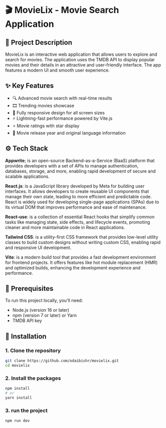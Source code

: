 # 🎬 MovieLix - Movie Search Application

## 📝 Project Description
MovieLix is an interactive web application that allows users to explore and search for movies. The application uses the TMDB API to display popular movies and their details in an attractive and user-friendly interface. The app features a modern UI and smooth user experience.

## ✨ Key Features
- 🔍 Advanced movie search with real-time results
- 🎞️ Trending movies showcase
- 📱 Fully responsive design for all screen sizes
- ⚡ Lightning-fast performance powered by Vite.js
- ⭐ Movie ratings with star display
- 📅 Movie release year and original language information

## ⚙️ Tech Stack
**Appwrite**; is an open-source Backend-as-a-Service (BaaS) platform that provides developers with a set of APIs to manage authentication, databases, storage, and more, enabling rapid development of secure and scalable applications.

**React.js**: is a JavaScript library developed by Meta for building user interfaces. It allows developers to create reusable UI components that manage their own state, leading to more efficient and predictable code. React is widely used for developing single-page applications (SPAs) due to its virtual DOM that improves performance and ease of maintenance.

**React-use**: is a collection of essential React hooks that simplify common tasks like managing state, side effects, and lifecycle events, promoting cleaner and more maintainable code in React applications.

**Tailwind CSS**: is a utility-first CSS framework that provides low-level utility classes to build custom designs without writing custom CSS, enabling rapid and responsive UI development.

**Vite**: is a modern build tool that provides a fast development environment for frontend projects. It offers features like hot module replacement (HMR) and optimized builds, enhancing the development experience and performance.

## 🚀 Prerequisites
To run this project locally, you'll need:
- Node.js (version 16 or later)
- npm (version 7 or later) or Yarn
- TMDB API key

## 🔧 Installation

### 1. Clone the repository
```bash
git clone https://github.com/odaibishr/movielix.git
cd movielix
```

### 2. Install the packages
```bash
npm install
# or
yarn install
```

### 3. run the project
```bash
npm run dev
```

